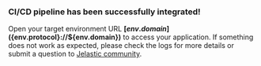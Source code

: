### CI/CD pipeline has been successfully integrated!

Open your target environment URL **[${env.domain}](${env.protocol}://${env.domain})** to access your application.
If something does not work as expected, please check the logs for more details or submit a question to [Jelastic community](https://stackoverflow.com/questions/tagged/jelastic).
